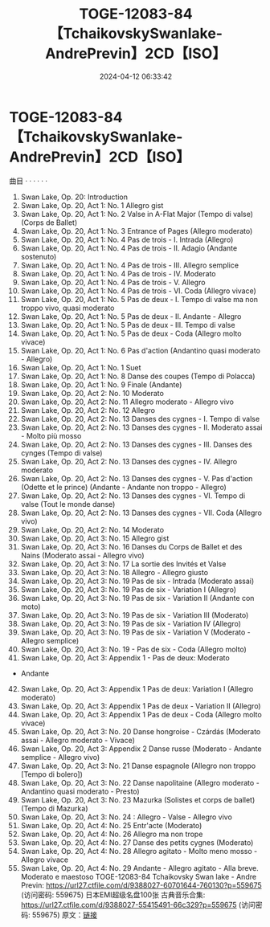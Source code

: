 ﻿---
title: TOGE-12083-84【TchaikovskySwanlake-AndrePrevin】2CD【ISO】
date: 2024-04-12 06:33:42
categories: 古典音乐、新世纪、纯音雅乐
tags: 纯音雅乐
---
# TOGE-12083-84【TchaikovskySwanlake-AndrePrevin】2CD【ISO】

曲目
· · · · · ·
1. Swan Lake, Op. 20: Introduction
2. Swan Lake, Op. 20, Act 1: No. 1 Allegro gist
3. Swan Lake, Op. 20, Act 1: No. 2 Valse in A-Flat Major (Tempo
di valse) (Corps de Ballet)
4. Swan Lake, Op. 20, Act 1: No. 3 Entrance of Pages (Allegro
moderato)
5. Swan Lake, Op. 20, Act 1: No. 4 Pas de trois - I. Intrada
(Allegro)
6. Swan Lake, Op. 20, Act 1: No. 4 Pas de trois - II. Adagio
(Andante sostenuto)
7. Swan Lake, Op. 20, Act 1: No. 4 Pas de trois - III. Allegro
semplice
8. Swan Lake, Op. 20, Act 1: No. 4 Pas de trois - IV.
Moderato
9. Swan Lake, Op. 20, Act 1: No. 4 Pas de trois - V. Allegro
10. Swan Lake, Op. 20, Act 1: No. 4 Pas de trois - VI. Coda
(Allegro vivace)
11. Swan Lake, Op. 20, Act 1: No. 5 Pas de deux - I. Tempo di
valse ma non troppo vivo, quasi moderato
12. Swan Lake, Op. 20, Act 1: No. 5 Pas de deux - II. Andante -
Allegro
13. Swan Lake, Op. 20, Act 1: No. 5 Pas de deux - III. Tempo di
valse
14. Swan Lake, Op. 20, Act 1: No. 5 Pas de deux - Coda (Allegro
molto vivace)
15. Swan Lake, Op. 20, Act 1: No. 6 Pas d'action (Andantino
quasi moderato - Allegro)
16. Swan Lake, Op. 20, Act 1: No. 1 Suet
17. Swan Lake, Op. 20, Act 1: No. 8 Danse des coupes (Tempo di
Polacca)
18. Swan Lake, Op. 20, Act 1: No. 9 Finale (Andante)
19. Swan Lake, Op. 20, Act 2: No. 10 Moderato
20. Swan Lake, Op. 20, Act 2: No. 11 Allegro moderato - Allegro
vivo
21. Swan Lake, Op. 20, Act 2: No. 12 Allegro
22. Swan Lake, Op. 20, Act 2: No. 13 Danses des cygnes - I.
Tempo di valse
23. Swan Lake, Op. 20, Act 2: No. 13 Danses des cygnes - II.
Moderato assai - Molto più mosso
24. Swan Lake, Op. 20, Act 2: No. 13 Danses des cygnes - III.
Danses des cynges (Tempo di valse)
25. Swan Lake, Op. 20, Act 2: No. 13 Danses des cygnes - IV.
Allegro moderato
26. Swan Lake, Op. 20, Act 2: No. 13 Danses des cygnes - V. Pas
d'action (Odette et le prince) (Andante - Andante non troppo -
Allegro)
27. Swan Lake, Op. 20, Act 2: No. 13 Danses des cygnes - VI.
Tempo di valse (Tout le monde danse)
28. Swan Lake, Op. 20, Act 2: No. 13 Danses des cygnes - VII.
Coda (Allegro vivo)
29. Swan Lake, Op. 20, Act 2: No. 14 Moderato
30. Swan Lake, Op. 20, Act 3: No. 15 Allegro gist
31. Swan Lake, Op. 20, Act 3: No. 16 Danses du Corps de Ballet
et des Nains (Moderato assai - Allegro vivo)
32. Swan Lake, Op. 20, Act 3: No. 17 La sortie des Invités et
Valse
33. Swan Lake, Op. 20, Act 3: No. 18 Allegro - Allegro
giusto
34. Swan Lake, Op. 20, Act 3: No. 19 Pas de six - Intrada
(Moderato assai)
35. Swan Lake, Op. 20, Act 3: No. 19 Pas de six - Variation I
(Allegro)
36. Swan Lake, Op. 20, Act 3: No. 19 Pas de six - Variation II
(Andante con moto)
37. Swan Lake, Op. 20, Act 3: No. 19 Pas de six - Variation III
(Moderato)
38. Swan Lake, Op. 20, Act 3: No. 19 Pas de six - Variation IV
(Allegro)
39. Swan Lake, Op. 20, Act 3: No. 19 Pas de six - Variation V
(Moderato - Allegro semplice)
40. Swan Lake, Op. 20, Act 3: No. 19 - Pas de six - Coda
(Allegro molto)
41. Swan Lake, Op. 20, Act 3: Appendix 1 - Pas de deux: Moderato
- Andante
42. Swan Lake, Op. 20, Act 3: Appendix 1 Pas de deux: Variation
I (Allegro moderato)
43. Swan Lake, Op. 20, Act 3: Appendix 1 Pas de deux - Variation
II (Allegro)
44. Swan Lake, Op. 20, Act 3: Appendix 1 Pas de deux - Coda
(Allegro molto vivace)
45. Swan Lake, Op. 20, Act 3: No. 20 Danse hongroise - Czárdás
(Moderato assai - Allegro moderato - Vivace)
46. Swan Lake, Op. 20, Act 3: Appendix 2 Danse russe (Moderato -
Andante semplice - Allegro vivo)
47. Swan Lake, Op. 20, Act 3: No. 21 Danse espagnole (Allegro
non troppo [Tempo di bolero])
48. Swan Lake, Op. 20, Act 3: No. 22 Danse napolitaine (Allegro
moderato - Andantino quasi moderato - Presto)
49. Swan Lake, Op. 20, Act 3: No. 23 Mazurka (Solistes et corps
de ballet) (Tempo di Mazurka)
50. Swan Lake, Op. 20, Act 3: No. 24 : Allegro - Valse - Allegro
vivo
51. Swan Lake, Op. 20, Act 4: No. 25 Entr'acte (Moderato)
52. Swan Lake, Op. 20, Act 4: No. 26 Allegro ma non trope
53. Swan Lake, Op. 20, Act 4: No. 27 Danse des petits cygnes
(Moderato)
54. Swan Lake, Op. 20, Act 4: No. 28 Allegro agitato - Molto
meno mosso - Allegro vivace
55. Swan Lake, Op. 20, Act 4: No. 29 Andante - Allegro agitato -
Alla breve. Moderato e maestoso
TOGE-12083-84 Tchaikovsky Swan lake - Andre Previn: https://url27.ctfile.com/d/9388027-60701644-760130?p=559675
(访问密码: 559675)
日本EMI超级名盘100张 古典音乐合集: https://url27.ctfile.com/d/9388027-55415491-66c329?p=559675
(访问密码: 559675)
原文：[链接](https://blog.sina.com.cn/s/blog_1647c7e760103153z.html)